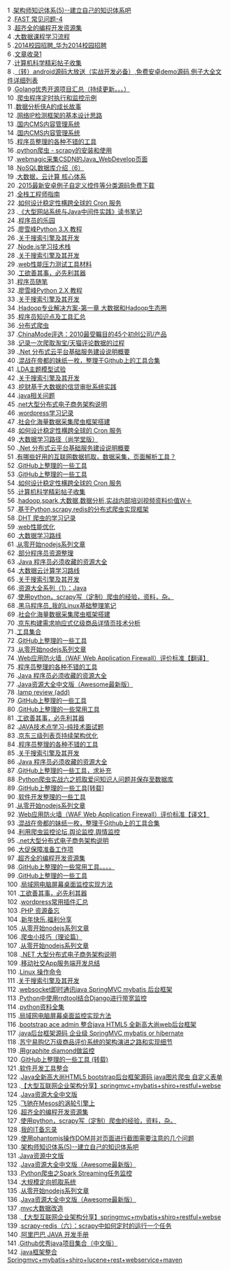 1 .[架构师知识体系(5)--建立自己的知识体系吧](http://blog.csdn.net/hguisu/article/details/50392944?locationNum=1&fps=1)  
2 .[FAST 常见问题-4](http://blog.csdn.net/lliihhtt/article/details/5511750?locationNum=11&fps=1)  
3 .[超齐全的编程开发资源集](http://blog.csdn.net/justeptech/article/details/51970561?locationNum=10&fps=1)  
4 .[大数据课程学习流程](http://blog.csdn.net/qq_31820885/article/details/51273383?locationNum=12&fps=1)  
5 .[2014校园招聘_华为2014校园招聘](http://blog.csdn.net/u011067360/article/details/17734219?locationNum=15&fps=1)  
6 .[文章收录1](http://blog.csdn.net/ioriliao/article/details/9718063?locationNum=2&fps=1)  
7 .[计算机科学精彩帖子收集](http://blog.csdn.net/unix21/article/details/8492617?locationNum=9&fps=1)  
8 .[（转）android源码大放送（实战开发必备）,免费安卓demo源码,例子大全文件详细列表](http://blog.csdn.net/lnn368/article/details/51205210?locationNum=9&fps=1)  
9 .[Golang优秀开源项目汇总（持续更新。。。）](http://blog.csdn.net/hackstoic/article/details/52008307?locationNum=1&fps=1)  
10 .[爬虫程序定时执行和监控示例](http://blog.csdn.net/u011204847/article/details/51333928?locationNum=3&fps=1)  
11 .[数据分析侠A的成长故事](http://blog.csdn.net/oDaiLiDong/article/details/50833494?locationNum=5&fps=1)  
12 .[网络IP检测框架的基本设计思路](http://blog.csdn.net/MONKEY_D_MENG/article/details/6177765?locationNum=5&fps=1)  
13 .[国内CMS内容管理系统](http://blog.csdn.net/huajinx/article/details/8185648?locationNum=15&fps=1)  
14 .[国内CMS内容管理系统](http://blog.csdn.net/huajinx/article/details/8185648?locationNum=1&fps=1)  
15 .[程序员整理的各种不错的工具](http://blog.csdn.net/z1848w/article/details/49885325?locationNum=3&fps=1)  
16 .[python爬虫 - scrapy的安装和使用](http://blog.csdn.net/pipisorry/article/details/45190851?locationNum=11&fps=1)  
17 .[webmagic采集CSDN的Java_WebDevelop页面](http://blog.csdn.net/hepanlaurence/article/details/51479430?locationNum=3&fps=1)  
18 .[NoSQL数据库介绍（6）](http://blog.csdn.net/mayp1/article/details/51139961?locationNum=14&fps=1)  
19 .[大数据，云计算 核心体系](http://blog.csdn.net/haohaixingyun/article/details/51733632?locationNum=9&fps=1)  
20 .[2015最新安卓例子自定义控件等分类源码免费下载](http://blog.csdn.net/u013295109/article/details/50284161?locationNum=11&fps=1)  
21 .[全栈工程师指南](http://blog.csdn.net/li295214001/article/details/51483804?locationNum=5&fps=1)  
22 .[如何设计稳定性横跨全球的 Cron 服务](http://blog.csdn.net/u014743697/article/details/53147059?locationNum=8&fps=1)  
23 .[《大型网站系统与Java中间件实践》读书笔记](http://blog.csdn.net/softwave/article/details/51758838?locationNum=7&fps=1)  
24 .[程序员的乐园](http://blog.csdn.net/feiying008/article/details/51705750?locationNum=4&fps=1)  
25 .[廖雪峰Python 3.X 教程](http://blog.csdn.net/GarfieldEr007/article/details/52422499?locationNum=5&fps=1)  
26 .[关于搜索引擎及其开发](http://blog.csdn.net/lyflower/article/details/6271604?locationNum=3&fps=1)  
27 .[Node.js学习技术栈](http://blog.csdn.net/he90227/article/details/49026397?locationNum=9&fps=1)  
28 .[关于搜索引擎及其开发](http://blog.csdn.net/marising/article/details/1869307?locationNum=13&fps=1)  
29 .[web性能压力测试工具材料](http://blog.csdn.net/chen3888015/article/details/7405845?locationNum=2&fps=1)  
30 .[工欲善其事，必先利其器](http://blog.csdn.net/rywaqpf/article/details/44407493?locationNum=14&fps=1)  
31 .[程序员随笔](http://blog.csdn.net/xlxxcc/article/details/52050556?locationNum=13&fps=1)  
32 .[廖雪峰Python 2.X 教程](http://blog.csdn.net/GarfieldEr007/article/details/52422494?locationNum=4&fps=1)  
33 .[关于搜索引擎及其开发](http://blog.csdn.net/hejianhua/article/details/3418383?locationNum=4&fps=1)  
34 .[Hadoop专业解决方案-第一章 大数据和Hadoop生态圈](http://blog.csdn.net/zhangziliang09/article/details/18616635?locationNum=8&fps=1)  
35 .[程序员知识点及工具汇总](http://blog.csdn.net/wave_1102/article/details/47670155?locationNum=4&fps=1)  
36 .[分布式爬虫](http://blog.csdn.net/qq632683582/article/details/52422234?locationNum=6&fps=1)  
37 .[ChinaMode评选：2010最受瞩目的45个初创公司/产品](http://blog.csdn.net/gaogao0603/article/details/6115458?locationNum=10&fps=1)  
38 .[记录一次爬取淘宝/天猫评论数据的过程](http://blog.csdn.net/zhang_jinhe/article/details/53231221?locationNum=13&fps=1)  
39 .[.Net 分布式云平台基础服务建设说明概要](http://blog.csdn.net/binyao02123202/article/details/51912021?locationNum=12&fps=1)  
40 .[混战在帝都的妹纸一枚，整理于Github上的工具合集](http://blog.csdn.net/bamboolsu/article/details/50387865?locationNum=3&fps=1)  
41 .[LDA主题模型试验](http://blog.csdn.net/LJBlog2014/article/details/50539253?locationNum=6&fps=1)  
42 .[关于搜索引擎及其开发](http://blog.csdn.net/ibmfahsion/article/details/11258379?locationNum=10&fps=1)  
43 .[挖财基于大数据的信贷审批系统实践](http://blog.csdn.net/javastart/article/details/52663387?locationNum=6&fps=1)  
44 .[java相关问题](http://blog.csdn.net/permike/article/details/44906463?locationNum=7&fps=1)  
45 .[net大型分布式电子商务架构说明](http://blog.csdn.net/hliq5399/article/details/49507429?locationNum=9&fps=1)  
46 .[wordpress学习记录](http://blog.csdn.net/mengxiangfeiyang/article/details/45098151?locationNum=14&fps=1)  
47 .[社会化海量数据采集爬虫框架搭建](http://blog.csdn.net/appstore81/article/details/17060191?locationNum=5&fps=1)  
48 .[如何设计稳定性横跨全球的 Cron 服务](http://blog.csdn.net/looper66/article/details/53141805?locationNum=11&fps=1)  
49 .[大数据学习路径（尚学堂版）](http://blog.csdn.net/xxssyyyyssxx/article/details/49735393?locationNum=7&fps=1)  
50 .[.Net 分布式云平台基础服务建设说明概要](http://blog.csdn.net/binyao02123202/article/details/51912026?locationNum=15&fps=1)  
51 .[有哪些好用的互联网数据抓取，数据采集，页面解析工具？](http://blog.csdn.net/qingbase/article/details/49364555?locationNum=13&fps=1)  
52 .[GitHub上整理的一些工具](http://blog.csdn.net/wang542255167/article/details/48229649?locationNum=4&fps=1)  
53 .[GitHub上整理的一些工具](http://blog.csdn.net/chenlei0630/article/details/44407677?locationNum=13&fps=1)  
54 .[如何设计稳定性横跨全球的 Cron 服务](http://blog.csdn.net/linuxnews/article/details/53178025?locationNum=10&fps=1)  
55 .[计算机科学精彩帖子收集](http://blog.csdn.net/xuxu120/article/details/51254870?locationNum=6&fps=1)  
56 .[hadoop,spark,大数据,数据分析,实战内部培训视频资料价值Ｗ＋](http://blog.csdn.net/qq_26840065/article/details/52208085?locationNum=4&fps=1)  
57 .[基于Python,scrapy,redis的分布式爬虫实现框架](http://blog.csdn.net/u014237185/article/details/48414209?locationNum=12&fps=1)  
58 .[DHT 爬虫的学习记录](http://blog.csdn.net/u013510614/article/details/50396537?locationNum=2&fps=1)  
59 .[web性能优化](http://blog.csdn.net/hanhan88888/article/details/6900531?locationNum=1&fps=1)  
60 .[大数据学习路线](http://blog.csdn.net/zhaoxming/article/details/52116738?locationNum=2&fps=1)  
61 .[从零开始nodejs系列文章](http://blog.csdn.net/comhaqs/article/details/23821633?locationNum=6&fps=1)  
62 .[部分程序员资源整理](http://blog.csdn.net/Kingairy/article/details/50715084?locationNum=13&fps=1)  
63 .[Java 程序员必须收藏的资源大全](http://blog.csdn.net/qq_35101189/article/details/53976176?locationNum=8&fps=1)  
64 .[大数据云计算学习路线](http://blog.csdn.net/basycia/article/details/52927742?locationNum=2&fps=1)  
65 .[关于搜索引擎及其开发](http://blog.csdn.net/kailan818/article/details/8480283?locationNum=12&fps=1)  
66 .[资源大全系列（1）：Java](http://blog.csdn.net/u013063153/article/details/49734575?locationNum=14&fps=1)  
67 .[使用python，scrapy写（定制）爬虫的经验，资料，杂。](http://blog.csdn.net/kezhen/article/details/44706245?locationNum=10&fps=1)  
68 .[黑马程序员_我的Linux基础整理笔记](http://blog.csdn.net/zhengzhongjie1990/article/details/37058047?locationNum=5&fps=1)  
69 .[社会化海量数据采集爬虫框架搭建](http://blog.csdn.net/u010920224/article/details/28287573?locationNum=4&fps=1)  
70 .[京东构建需求响应式亿级商品详情页技术分析](http://blog.csdn.net/he90227/article/details/48978497?locationNum=1&fps=1)  
71 .[工具集合](http://blog.csdn.net/ShareUs/article/details/51727608?locationNum=9&fps=1)  
72 .[GitHub上整理的一些工具](http://blog.csdn.net/leelyn168/article/details/50829998?locationNum=7&fps=1)  
73 .[从零开始nodejs系列文章](http://blog.csdn.net/WHACKW/article/details/45197537?locationNum=1&fps=1)  
74 .[Web应用防火墙（WAF Web Application Firewall）评价标准【翻译】](http://blog.csdn.net/lionzl/article/details/8423507?locationNum=10&fps=1)  
75 .[程序员整理的各种不错的工具](http://blog.csdn.net/liqingtx/article/details/51187957?locationNum=10&fps=1)  
76 .[Java 程序员必须收藏的资源大全](http://blog.csdn.net/xueyushenzhou/article/details/52335019?locationNum=14&fps=1)  
77 .[Java资源大全中文版（Awesome最新版）](http://blog.csdn.net/qq_35101189/article/details/53053509?locationNum=7&fps=1)  
78 .[lamp review (add)](http://blog.csdn.net/learner811/article/details/46772743?locationNum=2&fps=1)  
79 .[GitHub上整理的一些工具](http://blog.csdn.net/pdh123456/article/details/45843475?locationNum=1&fps=1)  
80 .[GitHub上整理的一些常用工具](http://blog.csdn.net/andyhebear/article/details/49095555?locationNum=11&fps=1)  
81 .[工欲善其事，必先利其器](http://blog.csdn.net/bboyjoe/article/details/51735487?locationNum=14&fps=1)  
82 .[JAVA技术点学习-纯技术面试题](http://blog.csdn.net/bennytian/article/details/52189469?locationNum=1&fps=1)  
83 .[京东三级列表页持续架构优化](http://blog.csdn.net/u011428274/article/details/52191091?locationNum=14&fps=1)  
84 .[程序员整理的各种不错的工具](http://blog.csdn.net/csndyonghuming/article/details/51885362?locationNum=15&fps=1)  
85 .[关于搜索引擎及其开发](http://blog.csdn.net/JXH_123/article/details/45718841?locationNum=9&fps=1)  
86 .[Java 程序员必须收藏的资源大全](http://blog.csdn.net/jenny8080/article/details/52410806?locationNum=8&fps=1)  
87 .[GitHub上整理的一些工具，求补充](http://blog.csdn.net/hyb1234hi/article/details/47704467?locationNum=10&fps=1)  
88 .[Python爬虫实战六之抓取爱问知识人问题并保存至数据库](http://blog.csdn.net/GarfieldEr007/article/details/50580343?locationNum=12&fps=1)  
89 .[GitHub上整理的一些工具[转载]](http://blog.csdn.net/jibaole/article/details/51926740?locationNum=15&fps=1)  
90 .[软件开发整理的一些工具](http://blog.csdn.net/ejinxian/article/details/50042741?locationNum=1&fps=1)  
91 .[从零开始nodejs系列文章](http://blog.csdn.net/sqzhao/article/details/48656805?locationNum=2&fps=1)  
92 .[Web应用防火墙（WAF Web Application Firewall）评价标准【译文】](http://blog.csdn.net/Praifire/article/details/52367946?locationNum=15&fps=1)  
93 .[混战在帝都的妹纸一枚，整理于Github上的工具合集](http://blog.csdn.net/bamboolsu/article/details/50327829?locationNum=4&fps=1)  
94 .[利用爬虫监控论坛,舆论监控,舆情监控](http://blog.csdn.net/u013243986/article/details/53433399?locationNum=7&fps=1)  
95 .[.net大型分布式电子商务架构说明](http://blog.csdn.net/fhzh520/article/details/49487563?locationNum=12&fps=1)  
96 .[大促保障准备工作项](http://blog.csdn.net/lvxuwen/article/details/52957943?locationNum=13&fps=1)  
97 .[超齐全的编程开发资源集](http://blog.csdn.net/zanfeng/article/details/51996191?locationNum=5&fps=1)  
98 .[GitHub上整理的一些常用工具。。。。](http://blog.csdn.net/zongyimin/article/details/47805707?locationNum=11&fps=1)  
99 .[GitHub上整理的一些工具](http://blog.csdn.net/u010422738/article/details/44410811?locationNum=6&fps=1)  
100 .[局域网电脑屏幕桌面监控实现方法](http://blog.csdn.net/vbnvjghjghjgh/article/details/33731501?locationNum=12&fps=1)  
101 .[工欲善其事，必先利其器](http://blog.csdn.net/u014470581/article/details/52803969?locationNum=8&fps=1)  
102 .[wordpress常用插件汇总](http://blog.csdn.net/csdn1161851523/article/details/52947958?locationNum=2&fps=1)  
103 .[PHP 资源备忘](http://blog.csdn.net/c__ilikeyouma/article/details/51925774?locationNum=13&fps=1)  
104 .[新年快乐,福利分享](http://blog.csdn.net/qq_26840065/article/details/53980650?locationNum=8&fps=1)  
105 .[从零开始nodejs系列文章](http://blog.csdn.net/mituan1234567/article/details/44263735?locationNum=3&fps=1)  
106 .[爬虫小技巧（理论篇）](http://blog.csdn.net/wl812peter/article/details/50609921?locationNum=11&fps=1)  
107 .[从零开始nodejs系列文章](http://blog.csdn.net/pplin/article/details/37818575?locationNum=5&fps=1)  
108 .[.NET 大型分布式电子商务架构说明](http://blog.csdn.net/zhenghaisen/article/details/49678923?locationNum=3&fps=1)  
109 .[移动社交App服务端开发总结](http://blog.csdn.net/qq_33336155/article/details/52472280?locationNum=8&fps=1)  
110 .[Linux 操作命令](http://blog.csdn.net/u013986975/article/details/42407831?locationNum=6&fps=1)  
111 .[关于搜索引擎及其开发](http://blog.csdn.net/guguituzi/article/details/37989687?locationNum=11&fps=1)  
112 .[websocket即时通讯java SpringMVC mybatis 后台框架](http://blog.csdn.net/yyyuioopp333/article/details/51036223?locationNum=13&fps=1)  
113 .[Python中使用rrdtool结合Django进行带宽监控](http://blog.csdn.net/lzz957748332/article/details/52851122?locationNum=2&fps=1)  
114 .[python资料全集](http://blog.csdn.net/watsondai1234/article/details/51164043?locationNum=12&fps=1)  
115 .[局域网电脑屏幕桌面监控实现方法](http://blog.csdn.net/asdasgjhgrty/article/details/33731139?locationNum=14&fps=1)  
116 .[bootstrap ace admin 整合java HTML5 全新高大尚web后台框架](http://blog.csdn.net/yyyuioopp333/article/details/51035709?locationNum=3&fps=1)  
117 .[java后台框架源码 企业级 SpringMVC mybatis or hibernate](http://blog.csdn.net/gghhyuiiog56/article/details/51045547?locationNum=7&fps=1)  
118 .[苏宁易购亿万级商品评价系统的架构演进之路和实现细节](http://blog.csdn.net/hou549135295/article/details/51383895?locationNum=6&fps=1)  
119 .[用graphite diamond做监控](http://blog.csdn.net/ye_mingjia/article/details/42400627?locationNum=15&fps=1)  
120 .[GitHub上整理的一些工具 (转载)](http://blog.csdn.net/a892886597/article/details/49946807?locationNum=2&fps=1)  
121 .[软件开发工具整合](http://blog.csdn.net/xcq_jt_hnu/article/details/51171832?locationNum=7&fps=1)  
122 .[Java全新高大尚HTML5 bootstrap后台框架源码 java图片爬虫 自定义表单](http://blog.csdn.net/gghhyuiiog56/article/details/51045538?locationNum=6&fps=1)  
123 .[【大型互联网企业架构分享】springmvc+mybatis+shiro+restful+webse](http://blog.csdn.net/chuang123/article/details/50629777?locationNum=5&fps=1)  
124 .[Java资源大全中文版](http://blog.csdn.net/xiangbq/article/details/52276701?locationNum=6&fps=1)  
125 .[飞驰在Mesos的涡轮引擎上](http://blog.csdn.net/liyongke89/article/details/52265706?locationNum=7&fps=1)  
126 .[超齐全的编程开发资源集](http://blog.csdn.net/wyw_forever/article/details/52004258?locationNum=15&fps=1)  
127 .[使用python，scrapy写（定制）爬虫的经验，资料，杂。](http://blog.csdn.net/newfayi/article/details/50337089?locationNum=9&fps=1)  
128 .[我的IT备忘录](http://blog.csdn.net/hackstoic/article/details/52141588?locationNum=7&fps=1)  
129 .[使用phantomjs操作DOM并对页面进行截图需要注意的几个问题](http://blog.csdn.net/jearmy/article/details/52837516?locationNum=8&fps=1)  
130 .[架构师知识体系(5)--建立自己的知识体系吧](http://blog.csdn.net/rdhj5566/article/details/54286632?locationNum=14&fps=1)  
131 .[Java资源中文版](http://blog.csdn.net/LANGZI7758521/article/details/53350545?locationNum=9&fps=1)  
132 .[Java资源大全中文版（Awesome最新版）](http://blog.csdn.net/jiangfei009003/article/details/53008004?locationNum=5&fps=1)  
133 .[Python爬虫之Spark Streaming任务监控](http://blog.csdn.net/lovomap151/article/details/53141174?locationNum=3&fps=1)  
134 .[大规模定向抓取系统](http://blog.csdn.net/bianchm/article/details/51159855?locationNum=10&fps=1)  
135 .[从零开始nodejs系列文章](http://blog.csdn.net/x380481791/article/details/51356473?locationNum=4&fps=1)  
136 .[Java资源大全中文版（Awesome最新版）](http://blog.csdn.net/qq_27248989/article/details/53054074?locationNum=4&fps=1)  
137 .[mvc大数据改造](http://blog.csdn.net/u014470581/article/details/53770491?locationNum=1&fps=1)  
138 .[【大型互联网企业架构分享】springmvc+mybatis+shiro+restful+webse](http://blog.csdn.net/chuang123/article/details/52839842?locationNum=12&fps=1)  
139 .[scrapy-redis（六）：scrapy中如何定时的运行一个任务](http://blog.csdn.net/hjhmpl123/article/details/53507305?locationNum=11&fps=1)  
140 .[阿里巴巴 JAVA 开发手册](http://blog.csdn.net/d57893269/article/details/54407037?locationNum=8&fps=1)  
141 .[Github优秀java项目集合（中文版）](http://blog.csdn.net/eouaq448466/article/details/54288897?locationNum=15&fps=1)  
142 .[java框架整合Springmvc+mybatis+shiro+lucene+rest+webservice+maven](http://blog.csdn.net/james0716/article/details/46370769?locationNum=3&fps=1)  
